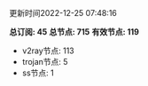 更新时间2022-12-25 07:48:16

**总订阅: 45**
**总节点: 715**
**有效节点: 119**
- v2ray节点: 113
- trojan节点: 5
- ss节点: 1
